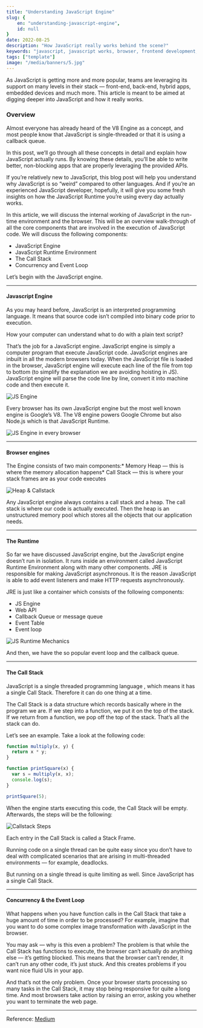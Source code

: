 ```yaml
---
title: "Understanding JavaScript Engine"
slug: {
	en: "understanding-javascript-engine",
	id: null
}
date: 2022-08-25
description: "How JavaScript really works behind the scene?"
keywords: "javascript, javascript works, browser, frontend development, sutanlab, gadingnst, nodejs, event loop, js engine, callstack, asynchronous"
tags: ["template"]
image: "/media/banners/5.jpg"
---
```


As JavaScript is getting more and more popular, teams are leveraging its support on many levels in their stack — front-end, back-end, hybrid apps, embedded devices and much more. This article is meant to be aimed at digging deeper into JavaScript and how it really works.

### Overview
Almost everyone has already heard of the V8 Engine as a concept, and most people know that JavaScript is single-threaded or that it is using a callback queue.

In this post, we’ll go through all these concepts in detail and explain how JavaScript actually runs. By knowing these details, you’ll be able to write better, non-blocking apps that are properly leveraging the provided APIs.

If you’re relatively new to JavaScript, this blog post will help you understand why JavaScript is so “weird” compared to other languages. And if you’re an experienced JavaScript developer, hopefully, it will give you some fresh insights on how the JavaScript Runtime you’re using every day actually works.

In this article, we will discuss the internal working of JavaScript in the run-time environment and the browser. This will be an overview walk-through of all the core components that are involved in the execution of JavaScript code. We will discuss the following components:

- JavaScript Engine
- JavaScript Runtime Environment
- The Call Stack
- Concurrency and Event Loop

Let’s begin with the JavaScript engine.

---

#### Javascript Engine
As you may heard before, JavaScript is an interpreted programming language. It means that source code isn’t compiled into binary code prior to execution.

How your computer can understand what to do with a plain text script?

That’s the job for a JavaScript engine. JavaScript engine is simply a computer program that execute JavaScript code. JavaScript engines are inbuilt in all the modern browsers today. When the JavaScript file is loaded in the browser, JavaScript engine will execute each line of the file from top to bottom (to simplify the explanation we are avoiding hoisting in JS). JavaScript engine will parse the code line by line, convert it into machine code and then execute it.

![JS Engine](https://miro.medium.com/max/640/1*BoZoWnaWz4b0Je8iPCHxVQ.png)

Every browser has its own JavaScript engine but the most well known engine is Google’s V8. The V8 engine powers Google Chrome but also Node.js which is that JavaScript Runtime.

![JS Engine in every browser](https://miro.medium.com/max/443/1*4dOuG6zvGAWxobk3UhVN_Q.png)

---

#### Browser engines
The Engine consists of two main components:* Memory Heap — this is where the memory allocation happens* Call Stack — this is where your stack frames are as your code executes

![Heap & Callstack](https://miro.medium.com/max/700/1*RLbK8nM3pfLWPu4qIUaWww.png)

Any JavaScript engine always contains a call stack and a heap. The call stack is where our code is actually executed. Then the heap is an unstructured memory pool which stores all the objects that our application needs.

---

#### The Runtime
So far we have discussed JavaScript engine, but the JavaScript engine doesn’t run in isolation. It runs inside an environment called JavaScript Runtime Environment along with many other components. JRE is responsible for making JavaScript asynchronous. It is the reason JavaScript is able to add event listeners and make HTTP requests asynchronously.

JRE is just like a container which consists of the following components:
- JS Engine
- Web API
- Callback Queue or message queue
- Event Table
- Event loop

![JS Runtime Mechanics](https://miro.medium.com/max/700/1*sV2l-ME3FC9wBUyLnPoNNA.png)

And then, we have the so popular event loop and the callback queue.

---

#### The Call Stack
JavaScript is a single threaded programming language , which means it has a single Call Stack. Therefore it can do one thing at a time.

The Call Stack is a data structure which records basically where in the program we are. If we step into a function, we put it on the top of the stack. If we return from a function, we pop off the top of the stack. That’s all the stack can do.

Let’s see an example. Take a look at the following code:
```js
function multiply(x, y) {
  return x * y;
}

function printSquare(x) {
  var s = multiply(x, x);
  console.log(s);
}

printSquare(5);
```

When the engine starts executing this code, the Call Stack will be empty. Afterwards, the steps will be the following:

![Callstack Steps](https://miro.medium.com/max/700/0*pJhM8I34lOnEjBt3.png)

Each entry in the Call Stack is called a Stack Frame.

Running code on a single thread can be quite easy since you don’t have to deal with complicated scenarios that are arising in multi-threaded environments — for example, deadlocks.

But running on a single thread is quite limiting as well. Since JavaScript has a single Call Stack.

---

#### Concurrency & the Event Loop
What happens when you have function calls in the Call Stack that take a huge amount of time in order to be processed? For example, imagine that you want to do some complex image transformation with JavaScript in the browser.

You may ask — why is this even a problem? The problem is that while the Call Stack has functions to execute, the browser can’t actually do anything else — it’s getting blocked. This means that the browser can’t render, it can’t run any other code, it’s just stuck. And this creates problems if you want nice fluid UIs in your app.

And that’s not the only problem. Once your browser starts processing so many tasks in the Call Stack, it may stop being responsive for quite a long time. And most browsers take action by raising an error, asking you whether you want to terminate the web page.

---

Reference: [Medium](https://blog.devgenius.io/how-javascript-works-behind-the-scenes-88c546173f32)
